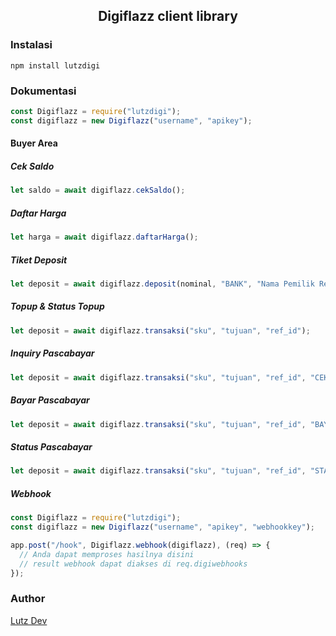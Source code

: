 ## <center>Digiflazz client library</center>

### Instalasi

`npm install lutzdigi`

### Dokumentasi

```js
const Digiflazz = require("lutzdigi");
const digiflazz = new Digiflazz("username", "apikey");
```

#### Buyer Area

##### Cek Saldo

```js
let saldo = await digiflazz.cekSaldo();
```

##### Daftar Harga

```js
let harga = await digiflazz.daftarHarga();
```

##### Tiket Deposit

```js
let deposit = await digiflazz.deposit(nominal, "BANK", "Nama Pemilik Rekening");
```

##### Topup & Status Topup

```js
let deposit = await digiflazz.transaksi("sku", "tujuan", "ref_id");
```

##### Inquiry Pascabayar

```js
let deposit = await digiflazz.transaksi("sku", "tujuan", "ref_id", "CEK");
```

##### Bayar Pascabayar

```js
let deposit = await digiflazz.transaksi("sku", "tujuan", "ref_id", "BAYAR");
```

##### Status Pascabayar

```js
let deposit = await digiflazz.transaksi("sku", "tujuan", "ref_id", "STATUS");
```

##### Webhook

```js
const Digiflazz = require("lutzdigi");
const digiflazz = new Digiflazz("username", "apikey", "webhookkey");

app.post("/hook", Digiflazz.webhook(digiflazz), (req) => {
  // Anda dapat memproses hasilnya disini
  // result webhook dapat diakses di req.digiwebhooks
});
```

### Author

[Lutz Dev](https://lutzdev.tech)

